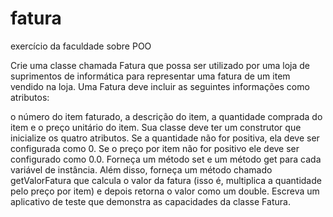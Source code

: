 # fatura
exercício da faculdade sobre POO

Crie uma classe chamada Fatura que possa ser utilizado por uma loja de suprimentos de informática para representar 
uma fatura de um item vendido na loja. Uma Fatura deve incluir as seguintes informações como atributos:

o número do item faturado,
a descrição do item,
a quantidade comprada do item e
o preço unitário do item.
Sua classe deve ter um construtor que inicialize os quatro atributos. Se a quantidade não for positiva,
ela deve ser configurada como 0. Se o preço por item não for positivo ele deve ser configurado como 0.0. 
Forneça um método set e um método get para cada variável de instância. Além disso, forneça um método chamado 
getValorFatura que calcula o valor da fatura (isso é, multiplica a quantidade pelo preço por item) e depois retorna o valor como um double. 
Escreva um aplicativo de teste que demonstra as capacidades da classe Fatura.
